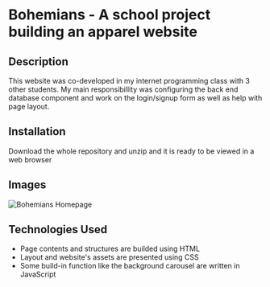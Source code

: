 # Bohemians - A school project building an apparel website 

## Description
This website was co-developed in my internet programming class with 3 other students. My main responsibillity was configuring the back end database component and work on the login/signup form as well as help with page layout.

## Installation
Download the whole repository and unzip and it is ready to be viewed in a web browser

## Images
![Bohemians Homepage](https://github.com/HaiDinh215/bohemians_clothing/tree/master/readme_assets/bohemians_homepage.png)

## Technologies Used
* Page contents and structures are builded using HTML
* Layout and website's assets are presented using CSS
* Some build-in function like the background carousel are written in JavaScript
